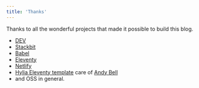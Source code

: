 ```yaml
---
title: 'Thanks'
---
```


Thanks to all the wonderful projects that made it possible to build this blog.

- [DEV](https://dev.to 'DEV website')
- [Stackbit](stackbit.com)
- [Babel](https://babeljs.io)
- [Eleventy](https://www.11ty.dev/)
- [Netlify](https://www.netlify.com)
- [Hylia Eleventy template](https://github.com/hankchizljaw/hylia) care of [Andy Bell](https://piccalil.li/)
- and OSS in general.
